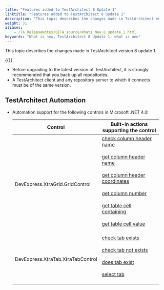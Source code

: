```yaml
--- 
title: "Features added to TestArchitect 8 Update 1"
linktitle: "Features added to TestArchitect 8 Update 1"
description: "This topic describes the changes made in TestArchitect version 8 update 1."
weight: 31
aliases: 
    - /TA_ReleaseNotes/DITA_source/Whats_New_8_update_1.html
keywords: "What is new, TestArchitect 8 Update 1, what is new"
---
```


This topic describes the changes made in TestArchitect version 8 update 1.

{{<remember>}}

-   Before upgrading to the latest version of TestArchitect, it is strongly recommended that you back up all repositories.
-   A TestArchitect client and any repository server to which it connects must be of the same version.

## TestArchitect Automation

-   Automation support for the following controls in Microsoft .NET 4.0:

    |Control|Built-in actions supporting the control|
    |-------|---------------------------------------|
    |DevExpress.XtraGrid.GridControl|[check column header name](/automation-guide/action-based-testing-language/built-in-actions/user-interface-actions/list-table-grid/check-column-header-name)<br><br> [get column header name](/automation-guide/action-based-testing-language/built-in-actions/user-interface-actions/list-table-grid/get-column-header-name)<br><br> [get column header coordinates](/automation-guide/action-based-testing-language/built-in-actions/user-interface-actions/list-table-grid/get-column-header-coordinates)<br><br> [get column number](/automation-guide/action-based-testing-language/built-in-actions/user-interface-actions/list-table-grid/get-column-number)<br><br> [get table cell containing](/automation-guide/action-based-testing-language/built-in-actions/user-interface-actions/list-table-grid/get-table-cell-containing)<br><br> [get table cell value](/automation-guide/action-based-testing-language/built-in-actions/user-interface-actions/list-table-grid/get-table-cell-value)<br><br>|<br>
    |DevExpress.XtraTab.XtraTabControl|[check tab exists](/automation-guide/action-based-testing-language/built-in-actions/user-interface-actions/tab-controls/check-tab-exists)<br><br> [check tab not exists](/automation-guide/action-based-testing-language/built-in-actions/user-interface-actions/tab-controls/check-tab-not-exists)<br><br> [does tab exist](/automation-guide/action-based-testing-language/built-in-actions/user-interface-actions/tab-controls/does-tab-exist)<br><br> [select tab](/automation-guide/action-based-testing-language/built-in-actions/user-interface-actions/tab-controls/select-tab)<br><br>|<br>





